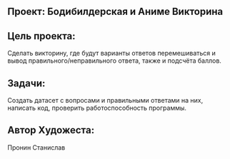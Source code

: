 ## Проект: Бодибилдерская и Аниме Викторина


## Цель проекта:

Сделать викторину, где будут варианты ответов перемешиваться и вывод правильного/неправильного ответа, также и подсчёта баллов.


## Задачи:

Создать датасет с вопросами и правильными ответами на них, написать код, проверить работоспособность программы.


## Автор Художеста:

Пронин Станислав
